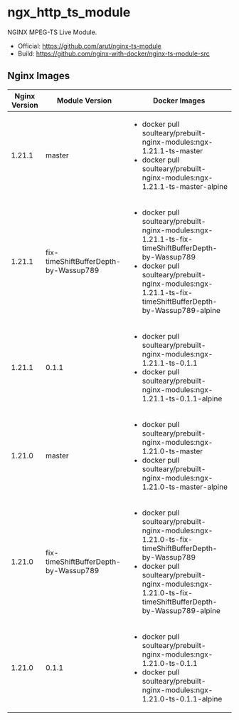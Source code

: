 # ngx_http_ts_module

NGINX MPEG-TS Live Module.

- Official: https://github.com/arut/nginx-ts-module
- Build: https://github.com/nginx-with-docker/nginx-ts-module-src
## Nginx Images

<table>
    <thead>
        <tr>
            <th>Nginx Version</th>
            <th>Module Version</th>
            <th>Docker Images</th>
        </tr>
    </thead>
    <tbody>
        <tr>
            <td>1.21.1</td>
            <td>master</td>
            <td><ul>
                <li>docker pull soulteary/prebuilt-nginx-modules:ngx-1.21.1-ts-master</li>
                <li>docker pull soulteary/prebuilt-nginx-modules:ngx-1.21.1-ts-master-alpine</li>
            </ul></td>
        </tr>
        <tr>
            <td>1.21.1</td>
            <td>fix-timeShiftBufferDepth-by-Wassup789</td>
            <td><ul>
                <li>docker pull soulteary/prebuilt-nginx-modules:ngx-1.21.1-ts-fix-timeShiftBufferDepth-by-Wassup789</li>
                <li>docker pull soulteary/prebuilt-nginx-modules:ngx-1.21.1-ts-fix-timeShiftBufferDepth-by-Wassup789-alpine</li>
            </ul></td>
        </tr>
        <tr>
            <td>1.21.1</td>
            <td>0.1.1</td>
            <td><ul>
                <li>docker pull soulteary/prebuilt-nginx-modules:ngx-1.21.1-ts-0.1.1</li>
                <li>docker pull soulteary/prebuilt-nginx-modules:ngx-1.21.1-ts-0.1.1-alpine</li>
            </ul></td>
        </tr>
        <tr>
            <td>1.21.0</td>
            <td>master</td>
            <td><ul>
                <li>docker pull soulteary/prebuilt-nginx-modules:ngx-1.21.0-ts-master</li>
                <li>docker pull soulteary/prebuilt-nginx-modules:ngx-1.21.0-ts-master-alpine</li>
            </ul></td>
        </tr>
        <tr>
            <td>1.21.0</td>
            <td>fix-timeShiftBufferDepth-by-Wassup789</td>
            <td><ul>
                <li>docker pull soulteary/prebuilt-nginx-modules:ngx-1.21.0-ts-fix-timeShiftBufferDepth-by-Wassup789</li>
                <li>docker pull soulteary/prebuilt-nginx-modules:ngx-1.21.0-ts-fix-timeShiftBufferDepth-by-Wassup789-alpine</li>
            </ul></td>
        </tr>
        <tr>
            <td>1.21.0</td>
            <td>0.1.1</td>
            <td><ul>
                <li>docker pull soulteary/prebuilt-nginx-modules:ngx-1.21.0-ts-0.1.1</li>
                <li>docker pull soulteary/prebuilt-nginx-modules:ngx-1.21.0-ts-0.1.1-alpine</li>
            </ul></td>
        </tr>
    </tbody>
</table>
